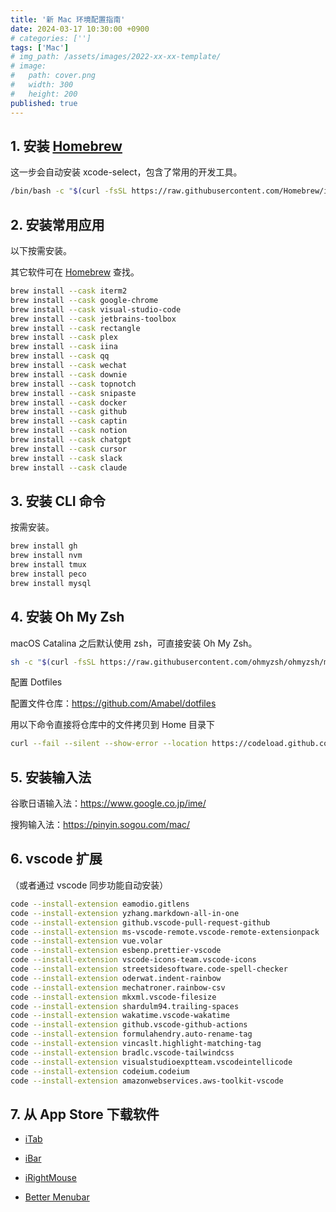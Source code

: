 ```yaml
---
title: '新 Mac 环境配置指南'
date: 2024-03-17 10:30:00 +0900
# categories: ['']
tags: ['Mac']
# img_path: /assets/images/2022-xx-xx-template/
# image:
#   path: cover.png
#   width: 300
#   height: 200
published: true
---
```


## 1. 安装 [Homebrew](https://brew.sh/)

这一步会自动安装 xcode-select，包含了常用的开发工具。

```sh
/bin/bash -c "$(curl -fsSL https://raw.githubusercontent.com/Homebrew/install/HEAD/install.sh)"
```

## 2. 安装常用应用

以下按需安装。

其它软件可在 [Homebrew](https://brew.sh/) 查找。

```sh
brew install --cask iterm2
brew install --cask google-chrome
brew install --cask visual-studio-code
brew install --cask jetbrains-toolbox
brew install --cask rectangle
brew install --cask plex
brew install --cask iina
brew install --cask qq
brew install --cask wechat
brew install --cask downie
brew install --cask topnotch
brew install --cask snipaste
brew install --cask docker
brew install --cask github
brew install --cask captin
brew install --cask notion
brew install --cask chatgpt
brew install --cask cursor
brew install --cask slack
brew install --cask claude
```

## 3. 安装 CLI 命令

按需安装。

```sh
brew install gh
brew install nvm
brew install tmux
brew install peco
brew install mysql
```

## 4. 安装 Oh My Zsh

macOS Catalina 之后默认使用 zsh，可直接安装 Oh My Zsh。

```sh
sh -c "$(curl -fsSL https://raw.githubusercontent.com/ohmyzsh/ohmyzsh/master/tools/install.sh)"
```

配置 Dotfiles

配置文件仓库：https://github.com/Amabel/dotfiles

用以下命令直接将仓库中的文件拷贝到 Home 目录下

```sh
curl --fail --silent --show-error --location https://codeload.github.com/Amabel/dotfiles/tar.gz/master | tar -x -C ~ --strip-components=1
```

## 5. 安装输入法

谷歌日语输入法：https://www.google.co.jp/ime/

搜狗输入法：https://pinyin.sogou.com/mac/

## 6. vscode 扩展

（或者通过 vscode 同步功能自动安装）

```sh
code --install-extension eamodio.gitlens
code --install-extension yzhang.markdown-all-in-one
code --install-extension github.vscode-pull-request-github
code --install-extension ms-vscode-remote.vscode-remote-extensionpack
code --install-extension vue.volar
code --install-extension esbenp.prettier-vscode
code --install-extension vscode-icons-team.vscode-icons
code --install-extension streetsidesoftware.code-spell-checker
code --install-extension oderwat.indent-rainbow
code --install-extension mechatroner.rainbow-csv
code --install-extension mkxml.vscode-filesize
code --install-extension shardulm94.trailing-spaces
code --install-extension wakatime.vscode-wakatime
code --install-extension github.vscode-github-actions
code --install-extension formulahendry.auto-rename-tag
code --install-extension vincaslt.highlight-matching-tag
code --install-extension bradlc.vscode-tailwindcss
code --install-extension visualstudioexptteam.vscodeintellicode
code --install-extension codeium.codeium
code --install-extension amazonwebservices.aws-toolkit-vscode
```

## 7. 从 App Store 下载软件

- [iTab](https://apps.apple.com/cn/app/itab-show-switch-window/id6469623497?l=en-GB&mt=12)

- [iBar](https://apps.apple.com/cn/app/ibar-menubar-icon-control-tool/id6443843900?l=en-GB&mt=12)

- [iRightMouse](https://apps.apple.com/cn/app/irightmouse/id1497428978?l=en-GB&mt=12)

- [Better Menubar](https://apps.apple.com/cn/app/state-cpu-fan-memory-tem/id1472818562?l=en-GB&mt=12)

